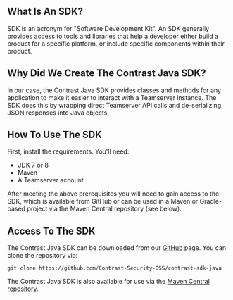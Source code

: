 
<!--title: "Getting Started with the Contrast Java SDK"\
description: "Overview of how to use the Contrast Java SDK"\
tags: "tools SDK Java Intro"-->


## What Is An SDK?
SDK is an acronym for "Software Development Kit".  An SDK generally provides access to tools and libraries that help a developer either build a product for a specific platform, or include specific components within their product.

## Why Did We Create The Contrast Java SDK?
In our case, the Contrast Java SDK provides classes and methods for any application to make it easier to interact with a Teamserver instance. The SDK does this by wrapping direct Teamserver API calls and de-serializing JSON responses into Java objects.

## How To Use The SDK
First, install the requirements. You'll need:
* JDK 7 or 8
* Maven
* A Teamserver account

After meeting the above prerequisites you will need to gain access to the SDK, which is available from GitHub or can be used in a Maven or Gradle-based project via the Maven Central repository (see below).

## Access To The SDK
The Contrast Java SDK can be downloaded from our  [GitHub](https://github.com/Contrast-Security-OSS/contrast-sdk-java) page. You can clone the repository via:

```
git clone https://github.com/Contrast-Security-OSS/contrast-sdk-java
```

The Contrast Java SDK is also available for use via the [Maven Central repository](http://search.maven.org/#search%7Cga%7C1%7Ca%3A%22contrast-sdk-java%22).

